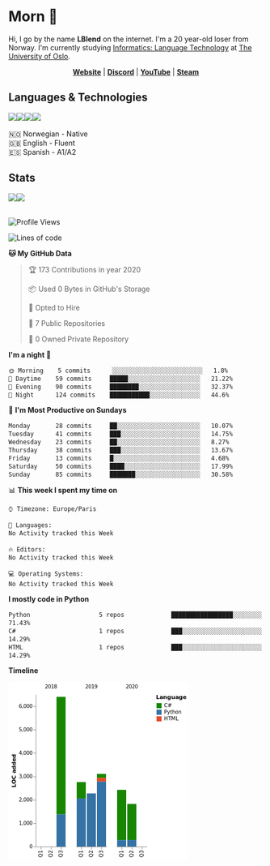 # Morn 👋

Hi, I go by the name **LBlend** on the internet. I'm a 20 year-old loser from Norway. I'm currently studying [Informatics: Language Technology](https://translate.google.no/translate?sl=auto&tl=en&u=https%3A%2F%2Fwww.uio.no%2Fstudier%2Fprogram%2Finformatikk-sprakteknologi%2Findex.html) at [The University of Oslo](https://www.uio.no/english/).

<p align="center">
  <strong><a href="https://lblend.moe">Website</a></strong> |
  <strong><a href="https://discord.com/users/170506717140877312">Discord</a></strong> |
  <strong><a href="https://www.youtube.com/channel/UCBXEB_WzQIzF98gMNw8xAEQ">YouTube</a></strong> |
  <strong><a href="https://steamcommunity.com/id/lblend">Steam</a></strong>
</p>


## Languages & Technologies

<img src="https://img.shields.io/badge/python%20-%2314354C.svg?&style=for-the-badge&logo=python&logoColor=white"/><img src="https://img.shields.io/badge/html5%20-%23E34F26.svg?&style=for-the-badge&logo=html5&logoColor=white"/><img src="https://img.shields.io/badge/css3%20-%231572B6.svg?&style=for-the-badge&logo=css3&logoColor=white"/><img src ="https://img.shields.io/badge/MongoDB-%234ea94b.svg?&style=for-the-badge&logo=mongodb&logoColor=white"/>

🇳🇴 Norwegian - Native
<br>
🇬🇧 English - Fluent
<br>
🇪🇸 Spanish - A1/A2


## Stats

<a href="https://github.com/LBlend">
  <img align="left" src="https://github-readme-stats.vercel.app/api?username=LBlend&show_icons=true&theme=tokyonight" />
</a>
<a href="https://github.com/LBlend">
  <img align="left" src="https://github-readme-stats.vercel.app/api/top-langs/?username=LBlend" />
</a>

<br>
<br>

<!--START_SECTION:waka-->
![Profile Views](http://img.shields.io/badge/Profile%20Views-8-blue)

![Lines of code](https://img.shields.io/badge/From%20Hello%20World%20I've%20written-221953%20Lines%20of%20code-blue)

**🐱 My GitHub Data** 

> 🏆 173 Contributions in year 2020
 > 
> 📦 Used 0 Bytes in GitHub's Storage 
 > 
> 💼 Opted to Hire
 > 
> 📜 7 Public Repositories 
 > 
> 🔑 0 Owned Private Repository 
 > 
**I'm a night 🦉** 

```text
🌞 Morning    5 commits      ░░░░░░░░░░░░░░░░░░░░░░░░░   1.8% 
🌆 Daytime    59 commits     █████░░░░░░░░░░░░░░░░░░░░   21.22% 
🌃 Evening    90 commits     ████████░░░░░░░░░░░░░░░░░   32.37% 
🌙 Night      124 commits    ███████████░░░░░░░░░░░░░░   44.6%

```
📅 **I'm Most Productive on Sundays** 

```text
Monday       28 commits     ██░░░░░░░░░░░░░░░░░░░░░░░   10.07% 
Tuesday      41 commits     ███░░░░░░░░░░░░░░░░░░░░░░   14.75% 
Wednesday    23 commits     ██░░░░░░░░░░░░░░░░░░░░░░░   8.27% 
Thursday     38 commits     ███░░░░░░░░░░░░░░░░░░░░░░   13.67% 
Friday       13 commits     █░░░░░░░░░░░░░░░░░░░░░░░░   4.68% 
Saturday     50 commits     ████░░░░░░░░░░░░░░░░░░░░░   17.99% 
Sunday       85 commits     ███████░░░░░░░░░░░░░░░░░░   30.58%

```


📊 **This week I spent my time on** 

```text
⌚︎ Timezone: Europe/Paris

💬 Languages: 
No Activity tracked this Week

🔥 Editors: 
No Activity tracked this Week

💻 Operating Systems: 
No Activity tracked this Week

```

**I mostly code in Python** 

```text
Python                   5 repos             █████████████████░░░░░░░░   71.43% 
C#                       1 repos             ███░░░░░░░░░░░░░░░░░░░░░░   14.29% 
HTML                     1 repos             ███░░░░░░░░░░░░░░░░░░░░░░   14.29%

```


**Timeline**

![Chart not found](https://github.com/LBlend/LBlend/blob/master/charts/bar_graph.png) 


<!--END_SECTION:waka-->
